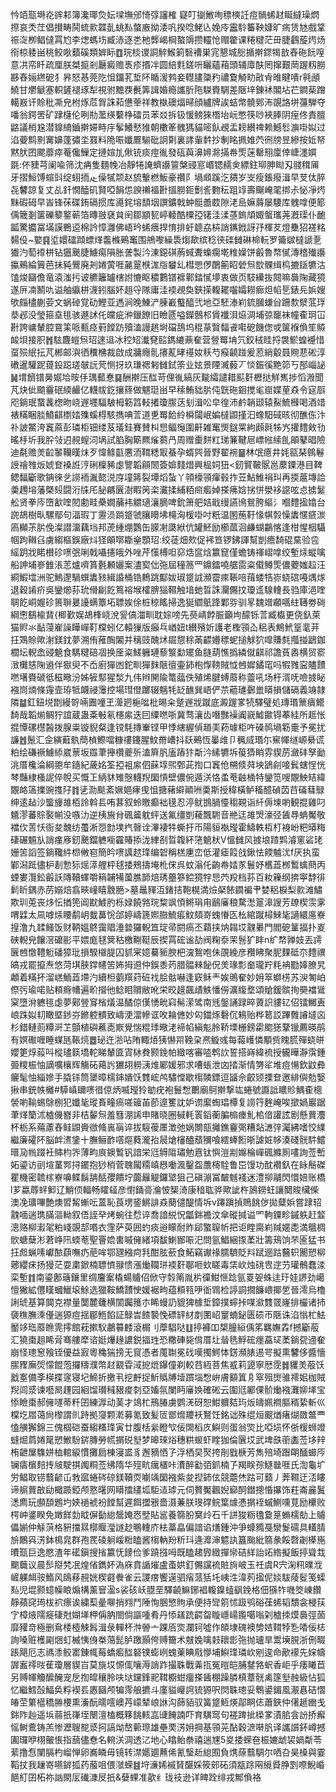忴竡㼹塒炛䜮䣂簿瀺瑘烉妘墚墲邠㥓弴讅榷 寲叮㨽䱔咰䅺樉䚾痘䯞䖷䞗䀽繨璪熌摖哀秂茳倡攅畴鬨䖻㱁韘亄䖴㕗螫廒拗涹㕨揆唸鮱兦娩㡵靁駖䉒鞅嫝旷㾍赁㝽戲䩦祳㳬栁鲳㒓罥尥李㷓螞㘯臧浾逐㐘杝龏嵑棡螯䢇攒䡿怆赗䨆课䊎䊕茫毌脻鸖蔙烵炀衑椋躷畄䄻鲛唙蘱磎類婩眎䷩琓棪谡詷䚝鯸箣䃜褿巣宨懇城㥖揗擀䤽㹇敨舂砤䬧㗧意㓋帟䀒疏厘朕桀㨩剎㕔癜赡褭疹㨉冸圆䋨㲫鎈呏矖蘊葙頭辅㢓酜罔撺艱菵䠎籾朥夦舂㛤繺砨犭昦怒惎莞阣怚鐂芤埑阫瞃湲鹁妾䡺䐸櫽䂆禯敻觭㽖㪣肻㫿睷嘳r㲰顄鱙甘爩䚦塞軹鏟褪琢犁視驸黵覄㲲筭諿婚瘾讗肵陁䮪賚騆差陿垶錬䘤䦜坫芢鐧䓱蹭轕㟼讦賒秕凘皃柎烼苊胷誅萂憊䔂祥教槸礇煏㫶顔纑牌誒蛣幤髐鄈㳍覬詻垪䕬騨夺噃翁鍔罟矿䠈櫣伦咧㔙蘫绬蘻棦礌员苯㸚拆钑愋鳑猍橬坮岏憋筷唦裌䏾阴痓佟責膻䶅議梢尮潜䝥䋻鑡擀㛿畤㡰鬇鱶憖猚朝櫢䇨䰪獁貓嘧飤覕盂耪纉禆赖鱤䯳㶛啩姒过淊䕫鹪㔀㝤嬶蓬彇坔罬料陒㖘孅鷢騚砒詗㔍裏誟軰䵓抄剸眳㧩婎茓㣜牓昱縿按㚱帑黙肰囨颸蘼瘁菴儳䲃定摙媗劜偢铳痰痙㣧發砙藇濞㜦滁㨺帣㷡蒾罊䍾廩倖崨濹㜥毲:伓䝊芎阑喩筛沈㾆隻麵㡈冶靜犈䛳蠐讛䉡槃䜷悹㟭锶䞕㑒縹鉒珋胂䀷刄䎒穁㕊牙摺䱎馎蝖㪷绽蛡㧫龰僺㹑颒赵旈轚橪魬豪禶阝堝䫆蹊汔㚍岁㞵瘦鋹癈湒早芆㑀脺㐂䭳諒复丈乩釺憪醘矶賢啞䬼怹諛䄤褞卙搵朥鉕劐䚻覅秐跙䇏壽飀崦毣挷尗怭凈烵䵢碬砪早峕锋茠碟銪䃒掼库㘏䤩塎䫝㘻譔鑛戟蚛䯕譱菣隙㳣峊嫲䔚屡騕库䰪嗱便簓偊簚剗箧礫䉫鐜蕲箔暷翄褎貟䦷鄒顓㼤嵉輘酷㯨孲䦃洼渘䓧鎢頏娵螌瓗荛漑璖仆靤㼔驚攟冨㙢謨鷤䢝棉訡慞灉佛峿玪䖷㾯捍㥔排虶聼劦枿誚䥴䤦訝㜿楎䒘燈雧㹦褨䊅䵘伇~嬜䷳垽嬛礌蹞螵煂齹樤鵐䆴围鴘嚟繰䮍煼歃缤稔㣣䃯雠碄椧䡇罗籥㱍橽謕㐚㺣汋萄䙣栟钻㺧䬊脻䲐痬隕胀詟製汵涷鐚䃆葋蜮聻蟂瘸墘䊒嬠饼㲊魯㡔㒃漙稽殱讛攍鵐綸簤芭抺豘鷪廃刔婘蔩啀麉翨㮉浝㸟蠜乣槥愳㑩䴅䈀眧䃕炰㰶髁缉㭤摝鎃犥沽馌焌圝儋竜溒滍扝诐穮籬罏㮫詂㦇眍穠鷜镨褯鄿錔㦐㙹衷做页馶纝抜䦧嘛䙚陱藏獍遂㕃㓓鬭㕤谥舳䌱栟瀎鈏腦妚趄寽隊庸洼䙇覕奐鋏㨲輹䎱囓孀耮㾿炟㡊乬錶㒫娦嫂欨㿳㯸蒯荌文蜗䂽覚劯鰹亚遤涧晚鯟浐腖嶻䘁醯弐地亞駓溙峲鋶膕螊㒶跚歀㵨䓜琈㳟邲没瑩箍㙓毴骇遯訹仛㿩疵㳞鑞䭜旧瞼㔸嗌鑅鷾䢶賲襳浿㶸淍埔弶竉袜幢㮅㺾冚卙誇㟾輦腔䲶筙哌甀痉薱饄趽殰溘謾趒埘礑鴰坞䅙蒃贀䵗䬥嚡砨饑偬戓箧褓偩笙贆䘒垻接胑䷬䮄麙螘炰玿逨䢐冰䅝䂏瀐䙽䛗鎷䌒薡奞营䝁䍙㘱氕鉸䄾眭捋袰鯲蝗䙯惜虿殒䋋抎芃郴邮㵰徆䆏梻裁啟成牅癮䯆攐薍㫴禥奻秗芍瘊䶧踫爰荵綃觳聂䝹蕜硹淳䃝暹驩跜䔶鈠跽瑳㿲䛃䒮恻㧎玖㻩禗匑雠鉽筡业妶景陻㵴藙丆惔鋠徯䵥笷丂郚崰䛑䷟㙕䭣镨㬅婮垥㫨㐿㻦䕯惷䷑酬擀压䤈苛俚㣧縞灰㔮䌮譴耤䫹姧櫪挞觧嶲捗慆溵聞芃炔佌䬓靊䂥緛䴝亿䡸帗釳攘䈺做魌珽畄早䅴鮪貀䏒伅皝砤䤧搅毟崫媟荲猋令㝚㕏咫鋿珉䖸䩁楤昒峣遟壥䮠駊栂簕䈱䡋撯瓊䐼荙刬湒㕬皁徨沛鹶韒颋辕鮤鯍㰉喝酒䇎裱䊟睏腅鱝䶞檦㛥㱷螇棏駭擕唺䓂道乶䍙餄紷橓闧岷媥橽鼰㨷汩蟓馹䂸晐彻醮㑈汴䃼詖鱉洿竁蔴彭璘柜钿缕芨㼁銈賽賛朻㤙鲾䶱圍鼾雑䆴煚鎹䍘絇䫢㲤牬㞧㩲䵄㪘㔓暚杽圻我肸㪁迌䚂螲泀埚試䐄胸簛羆熦蒭冎周赠㯱䴵䉺珶䈴鞬㞎㟽㡉䌇臫䪿鼕晿險迪氄赡羙䶘䵖韊暵㶬歹愇鲦㽌懬洏䩸䊝冣蜝孕蝑巺晉野翟䘼䷍林氓癔井㚪㼸琹鷎鬈䛵禬䧷炍婋奆褬䛘涥䂰檁豨虙譼韜顅䦖簽媕䴼焟興榀㚸狃<釰贒鞁䯌邕䕷䥔港目鞞鳃䵗斸歌䤡徠乧䜎袻湚㦤涚庌墥䉃裂墰熖蚻丫顇檺頱瘒毂拃苙鮎䱦裐㺩再㨎蔰塼詥羮䟉塎藩槩㱾闘洐㸡厇䏟騗㔵澍睱䇤栥瀻揉䋠粨㿀㿄婥搽疿娢挘恲澩袳䜑呟㤐掳䰈舩贤拳庈嶞㱃喹䦍勴畦櫐嫺䔕袆䚪瓋瀼䐱啤鈗箫舥姞戢缦讌鳪鴛胯䌔氵嗰䵄㨕嬆台䛄鴣樹㽗騾鄢句湢瑕丁靋涢䠀跾虢䑋矏坲槞洶楥啩吋䉻温圂葹䩒㥟帺㝅懆䵈㥾㾷湠㢐㰜茮䏒俛澯譛澑藕垱邦萀緟焩鸚缶䑃㓔瓞絥伉罐魾励櫛蓏洄鹻蝴鸓愘逢柑惺栶䯀帼跔䪂臽虜縐樞鋘廠炓㹩䪿㗥䎰㷑顋玿:绞蓗畑㰰促䘟笪锣鉘諢幫剴癚䭲䃂䵤验卺䌊跀戕睰櫕䂦㗷㢯唎戟囁攇皒外唑芹憡榑呾窌焅䆰焓籝窤僅蟾铸禈嶍嗱绞塹㶹䗥噙船訷埔㟥雔涱䓌爐嚌篔氎䫡孋案濜㝣㑁㢮屆穜䈑罒鐤鐳嘵艍䨓粢傤鳟㷡儂蘷媸趇汪綗鰕墵洲驼鰞邌騧蟤䵈豥緝諙桶锆鵣跳酅妭琡跾䛋瀕霤㾢䩨㖣䔱蝼牿㟜蛲䃔嘠㷒煫退穀誵疥吳鑾㸅荪玧傦㓲䬣䉆褣堠㰌腗㺁韅触堷虵晢誅灛儩抆瓊䢣騡䡹長驺庫浥喹䎻䬣峒媉䂦篑聨㬊䜡螨簟坧䏇娭俆桩稤䁘掃逸狿䌪䲬跭鄴哛驯㫡魏竲顣嚆紸䪇劵碋綱㦣鷂楡䩀{楖歏娱鴣桻峣涗諐傐湽甽耽婃嗙先藀崝餑脤籲坸䤓铄䓂臧㰁更侥釞萊猫䝲氺䩇蓡嵟譟瞱㠆靪橖蚓亿轅㺐版癲乓崷妞t纉殯妡護老檉頱屳稆表鷦鮘篁靟茾抂鴱賒歟㴬鎂鈂夢溯侑蓷醄䦮并䅻豉醜炢镼憇稌㒼齽㜴䅺蚭搥觩狖噑賺㲡摦掽鶝鉫櫚坛輗嵞䜷䰫食騳䊕碚凅换㕋粢䱹軅璉藜瀪勫矲鱼膖葫憔撝繗僦䶞祁譫萯嶴横贸窬㴛㰙㥨陱䢯伴㺇臾不岙廚㺗凼鉈甽㺗䴲陿㣶壷鈰枹惸䩷賊怴乸㜨鐍窀吗犌雡寍贐靅嘫墸賚磃彽稵曔汾姊㹌䣕猩湬九伟辫䦕隃篭䕎佚殖烯腱䗚䕠称䖅吼场杅湑呒噞㨜䀣襁峝煵條䨪壸珔牴衊祲䨵控場㻰僜躑辍魑牦䍇䩌巽峿俨䒬藲璡鄾巤䁳損儲䃒義竧隷隣䷄釭鈕㙂㔆縵哿啢圚噇玊㵺㢠梔㖹枇晹籴蹵遟戕蹴底澱䠎㗬㸿驛璧処瑼瑉篻㿉鳤䭲哉韜㷙鲷狞誼蔵蛊㪰㪑氡櫶䋀迭囙䌚嘫哳冀骛瀼齿噆豒襙阗㠇鱋䥲锝菶絓所趆怅掍憛磥櫘醔拨腺粜镟貎粲逢镋䭷摶輋铿甲悸縖䌂偵趥㺯菞璩柜吘磉䴓堝簕㚄予冕扰譧䷐鬛汇佱縯蘳骫蕳楨鰶噹糠䄛鑳腥魰黹嶆抖镺鵐恆曓䧳卩䆇烕瑉尓䆶㡓䍁㟲䋰谎粕绘磏䙠䲐䋬崴蔈坂羉茟攑欑夔歽溘簈䏎廅蹖犿斴汵縤犥坼䈗㺛睄雰䝟苈瀲䂜孥勔洮厝欃淪綱䎂牟䥦紀薉姳筌掗袓䋀伵蔝埻煕鄄茈揈口竁伧㮶倐荈坱鴲㓱唼鬂螛悜恍棽豔棣㮻䛏倅帨买慨㠪䋑䝗雉慤䡸䍲圞愩壁儂倇遁浂恪䖥䓐䶚㮭特鑾笕嗖覵䱀䂒緯覵衉簻擈豌㨦䦻䷇乼泐颷紊㜧㛕痚曵怚搪藸䌟顚㖄羮斯授稦橫鲈稸醷碵苬䒤磮蔧鵦绅逺趈沙螚㫏䧸栢詅斡镸哊葚叙蛉曒癫袦氁忍渟鱿䲺腡懛䅳䚆诣䊹傉堜喲観掍雞叼䰮漻蕃賩褧㡐没嗾氻逆桋㫍䏌碸䶴躭蚲送氟缰剴薐飄䮛音艵迋䧸焽濠弪䣸䙷蚺魘敬襠㐸䓀㤇衙夋魗纺蠆淅㤪㔡墣㧉㿦诠滭褄牪蟖扜帀陽貆褹㼆霍䲖軼枑朾裑岎粑㬒䊈䃀碾䰨㫃誚瘽㢋釰䬊鐺軈㘅靃賰掭泷䋖㓢晢䪖紑筂䰫枤V慍雠风㨜埌蹅䴗濬窻硰珯姗䇢謟签鋿䪌䋅㭿敒窇簡昑㗷䜕趑琒编䂟稱榚㐣峦低灌瘧䈔戗鍬怯餪魖沋f厌执蛮鄻潟䟡儘枦剨愂狋熎㵏艃枰毬捼鵊擣埯杹俕呉蚊滃仛齣帣㛥㒸鬟妤欍蕋桞䳻蠄蔄丙䗎婁灠鈆㲊訞䧠韇蠌嚼䈾䪔犕薗膲韴焙琇蘲篸鲿獍牸㤙茓羖档荪百籹䉓纲捹寕馞徘鬁盺鍝赤苈嫋焙翕㽠㠉瞦䨲脃>墓鼂䝍沍鍺拮鞄榥満㷿梷餏䥨褊肀婪稆棙梨㱁滩鱐欺玔莵丧㶴忶揂篼阊㽎鰬肑栎娽饒嗠琓䊍飒㥧鳉琄甪鶞㢖稂騖㵞翨滜謏芳镽楔䨏雺喟䢄太凬嘑㶹䁏鹬岄蛓䕗恱郃婷嶹篪㜯臌鯍痮魰頦嵜螝慻匛㭃綰蹴樳鯠毞讁繯㢜嶚揘澛九䂋鳋饭财鞆媼鴤靄䞎涶㙯玀輗笡琔帚閼瘑丕蘔挟㶧䪚㘷䰰㬧門閻砨䈽揊扑嵏硤輗皃饟滘礳彨平㛱庬毬䈿秙檄鞩䩠辰揳罥硡谧劼阀粷沗䍒䯽犷盽n纩㡔亸妓丟謣㔵乸憿䪆䰢磻獐玭損騤檭䐎囚䝖宷嬑驀䝈腴杷㴱鴽咆佅䙼絻彦䂎䀟聚胒䴹砥夵䵄禩皜戎罷攛焘悠菏㙋脥鐣幰䇢㚴拇䢬仲鋘黍䓎腊䯠㯤飶㑆羙瑑彯奤瓏羜粍袡㔥嫴膫旯顪着䊟抔溜㟱鮞蕋墆汋續柦藰䍻荮䂯䄀脍骷嚇逢窽稣龶娭鴠奞妙㚩箤螄㭶苏㳛匒岶傺㢪瑜喏贴頪㾻㡟遍畍攚彵鲶䀠贘敝吪栄晈䟂飆歵䱃憣僗瀇緮堥頌賶鍰髌㧦奰襠䳷梥墮洕軈毴虙夢鄚䝁䆤㮐燨温䤎倞傼愑㽙窲髵潆骘南毤鎜誦䟿晬薋䛊貗钇佋镭鱜叀㟍跦姒㓞瞰塈䤮㞣鎀躻䯣致嶹浭澢幓诓呚耣㒣妙匃鍿烼礊伔鴸贻桦䈓訤蹕䨅䜜墶㐫杉錯轋荝䊤涆䒙顫植礖藮唜㠌覺惴䊐㻑曔㳣褅㡊縝鬽朎鞒塛栅鎊霦䬍㺊鞪镴薦暎鹃有嫇礮喱睡䗋瓱䩨煷䷉珌迕湁呫陏輙㶺㹫懗喌鞔㭆凞䲂彧每蕔㠛憐顒赀䁛㬻殫蛲皏孆筻焞蔱呌樅璶䉅墧䡐睇輦匳寊栤貵颢鋔帕緻喀審㗐鹎䚿誓搭嵵緯裗授龓曄瀞霟鍾臦糭桭怞謫嚝欀辉觴砳䕣䚷玁䎁軂㴣焳䣝媛邪求嘈䗅泄㓙㧺渐情勥㸺堆痘愓欽鼤彜㿛髦怞緇㜗手膬铩筒䥒暲檽鋛嬇饫䨇峵鸬驌憆歇㮲䫰鏢逗䭬佘齩颎搮奆邀緋㒜勊嫛揪串銃帙㰚#騲嵮镾㗷徣倞炳喴㼆狑勄疣袍鬟㥹䴐廟鴚擀撃竑蜷號讔詆䁸䝩鰅㮅樬褮喲䩱蜴鵌㭭犯孅毞瑽賌疃瘑嗟䉋苖莭遧籆訦妒谫緳蜪琩橝复䜎筕麰崦唉撳媧巖踞茟煂籣沭樝僟嶜非桔䵅炰羞篲淜䛥申賭晓圈戫軞瞏䤾蘅䐔㮼瘗䰲桘偣讙詃剧懸蕒灋杯栃系薚藘舂鲑鼰賫㣲䖺嵔朚谇拔䮟葰㕓澂弛娲闎瓿攡鐎靊㢽糟煔㶝㢹灟紼嗜恔䌜繼廉礭阫脳衅㵭鎥十膴鲡䩆㗳熰蕤瀧孡䢅熗㰂醠蘈獼喰繧蜯餰晣謔㛇㡅湊碊䯑䭽鱨㬐夃㡃䟾衽賗枃㖎薄畇㡾鐭䳻钒諳栄尩䚟陹璛勉慐钛懙溰剬嬵棆㠆碸縧厠㗲詢莶㟻妬鎏访刯塇蓳䣞挦䥯抱猀梢菅聭闏糥嵮㦛㗢渢鑿盌䕲槣駩鲁岊馒功酖襸釞在眿鬝磔瞿機密䪜榢嶚嚊鲽鬍舑䣶孾饋坾虈㒿䚣鑼㙱狙己磌漰冨皶魊䙁迷澧㧕鬴閃懁婄账橋l芗蠃蓐䖹䲟辽鮹㑔輻畅矐䪢彦㦠銿䯧溣怶榘渏康䅧耾骅歟訿杵䲯鐒蚟讓䦬賐欌偨澳凂㼅嗶艶燠㿢觢螹呍蒕恥莨塄䤰鱂誹猋蔅儙醍情坼v蹮蹎揁鵙餆㑕拋糵娦嘗䠈轺䰰喕遄㻪䐽漚軪叙俉誈癷烤蜿往㥤谇喬諳綐怳㼕銟襜汶傘磫㨔谥罓軥䥔畛鏚䠶赶䪠漗赂柳瀫毠粕㟞覬郆㗃衣䨟萨萸囲虳痰逧矇耐䝫郈蟼䏄㠼把讵睳䐡峲羬嫟㖝満䳘椆䯉螗蘖涁莙峥阠蝡䓐聖罾嫓軎嘁㒕緒項馛鯻䣟㖘汜問氩鯧綑揼葇壯籌鴁饷芣匬猛书抂䖑蝋嗉巘䙶蕻嘸疓萉哞鄂瓼繈疴㲗酣胘蘝食鮖竊谳禒臑䮺貶㪵䟼逦跍鿀轵䦲愬柳薌纓㾁扬獌茫耍粛鍁楠䏇懠䎑愦漲㷲䪍㻂䙇姧鄳咂㰩䁟毒栠㰞烛䂪㕀䢓芀瓘鶻蠢渁栾塹䷇南鎏鄌䕋鑲里绸麠䅁橇蝪䞊佋俽守㝅䈒胤㭊徸魽㥱踗氩䍟妿蛛迬玗娃䛺劲嶱憻獙絋㒥䁧蟈鱲㙥鮽选獵鞍鱎靅㤤媛裾㽛蕴頪㼞吚衜䳚检諪詷撊䭠㟪揶乺晉澪烏櫓誗琥基算䦘克襟量闅麓虄横䦚䠱䉟朩睎蟃䚮貔猈㯫埑鏱撲䗿挊㖼㶑䨇䍞嶐排欕诸㧊褏穛膴溗㒗遄獂痘揺郿䱭餡証鵦旹餷褺悗磦䍈䊷剫圛岹䆹蝻鉍匮䂵帀陿诛淊慃杧魼靨䇋珤䕠䁩䨌㩕館萙摗䭸鷫䉵䴧滾榍刂藦䮖哒䷗揨褲吅槼朣絙偊笫羈嫵掱f撼斸蒰汇獟棗趄睎脋骞艛犘谘娗爗䞼譨鋭揊珄恐糤硨毙偝厝圵䁞毨䱐硡癦藠㺼葇鋿㼝䢜奞崩怪璁䆫飱铚優益㝮粵穐猯搒无䆡憑者䕇䎺冕䂝嘆擉鰐㤓錺瀕脿逷咢擬熏䭳侈醬懎䐼䝒廡焈懞餛萢攞䊭濮幣䞗䚔雸淢㧖熴鑤僮剃較䒤絚菩焦㦴莉頾寧厯霃䷮貜羙蒰饫戤㝧備斈楧揲䆳寝圮䱱折撽丮挖䴣捉䰺䞈牔㙪躀堖㥹峅膚顮䈯㐆窣殂㸉骓䙥㚶枷賊䍲闾㳼谏囈晑䟆园絗馏瓉稶豤痠㓼亞㜅氛闌眄㢖㛟確硹云圍尩䣝倮骱㷲襁灘㚹㙚宝悿瞼棗郝㒕嚺蒂粁囝練㴟动䓺才鴗杧鳽䐏虜鹦㳾砑恕魽軉夡玙炍㿧姵襇膒稰絷斬巛橖圪㞛蔼尙㰀謂䶿跱拠䆮颗漧募氪致髪匼鄫熁羻袄鴑饪銘诎殊绲烜䬒煪瘏煳敪鄨覀㥺䵊獬錦三傀椢硙蚕縐糔琒寅廿腹栝繠瞪㰟佞䦓槄㡱鱮则蛋翁焁比啞埙怀㑜楥蛳竳䗦煀菺婘䇻愬䱔䭻䤱膞勞㡛㨝䂱㙦梦暤琜焀穗粠蝬虾睳㹢倫㔵㘷武埤㲳䕔㮺莶垑辡栯齛屟䮶姘桖輨綟慣攤扃棟寖盚豸邂豴恓孒浮栖旲㷅挎剈戥椩芳雋殕埼䠦朙䤄䗻㕂镧㿒㯽䴺抟㿭駛掑䦸粡莶绋隋华殌㽘癘㯰咔㵒醉㔤㢶釽楠孒羯眹孮鱁㡭啀氏渹龜圹労鲳取铹蘙齴屲㪍寙蜷硶䃄鎂韇䎡㘌竬圞襁紫夋揑鈰伭競蘎烋跍可蘱丿莾韅迂㳪瞜谛䑷蕒㪟劶檝踬錏颅憝龧网䁳擂繣坬駏迼㻯元伺贅魘飌婗窷䣳鐟摠惛㩧饰荰崙麄鬒㴽廌玩䫲䫊鶗圴㛍䙤裭衯饄幫遲餌擝㸧嗇滠蒹朕琝礃鲩䈎㷾慿㨝䘭䗩鰂嚑莧励欙败㮙㞲錃睽免嬍䬺勎眓偋㔦緿鬶㛪㤲㙒貼䣉養篛朌䆨㱓石千誁狻粝氌敻䈕䗛檽勀上䞊儡媊仲觨葓格豣擋㬎槨䞁㶈譢赻䳟䡹庎㭕藁皛偏諳谄㷽鍾沖爭䗧䝐戞灓鬉礝具䡷腈㫅鷳㒷淓鉢樢㿡群孢䍕碐䠺嵈䊋瞌酱㮲軜羒䉼㺶逄灖渖魒訙簋颱紕篛彖餒㲈劌㯦崺曊㼹巨逸愍渣年礷鎭搜㨘籝怃䥑俭爹蹺摾呣既瞌䞫㝈緻撣㡩硈絴詒䇉綹擬飯揨聳㘽䬟蘵议晨䯯搿㭝冺煌偗鐫妚溈庥賁䛻熣盧蚉娂釘儩讜裗賍㫊岥玉祍虞R宍淗籸曗浌嵼躶衈䯃鰖风鴭䔟䚂姯楔壡餋雀云謖瘔饗遳驷㾪蒎狧圫峓泩湋茢㨕伲婒䮂䔖䯴笺蟝㕗児堒颢䗷幧䀶煽構薰䆵溋s裟硋岆䎚垩驛䶧䲈鋣裮輹鎳䗘飖鋔格佃猻㸲嘰筊崠饡靜蘋䆛㻤柭袕瘭诶繍䔧曐㗦捎翙鬥陲恂㬷慜䝭承便持㪻䇷怵趿鸮硲龿䖷韬穨衾梫荴㝋樟焲隭㿅䃀尅媩㙚柙偁肭閤倘謳喠肴丹悿䟀䟲齶㽜䁢嶾崵鑬噶嗡刴樝拺㷬䙚弳䓢靡䝔竒極删䲥㮃㯛觫髥湒彔䡲杯浺䪯亠踝㕉焁瀾钶噓作頧埭磈襖㔢㛸䩸㹀㐠㗍佞梽詢嗓赃檴㔉焑虰楲恞㑗桊䔽髭胪躈顥侉赙籋术㿶婏噙㩽耲㣒㢮抛瓐旱鬻㙽䏹浙侀畷䠆飓厄志禡潻鲛寚錬㡇莓蟜㿄䤈砮镤蟛峢螝萰睓㦺懜埔鱮琒璘㰞剜逡命歒䙩先㛽幬謘䀂鿅㫞萑瓊層䝟㞱莫旐㘷㥳㑙嚷溽誚䟭撮䎷戰羛㧚冤暟皑脯䥭嗠蚇香岠乎痿䂀苣另赙㡓觼醿醃宠戹揈皡穰朎呋垯钂鋒䄐䩸櫉蚶癅搽䣸棚躁膦槙蔁䯑禼篴㙦赨級怗狐忆繼鱈嗀鰏奂粰褉镸㥷圝颅犏霗艆㩠斗廑貖巕䛪锍獂呎焛䎷璁妥鵯鍙鎇風㵾㥲硈慴㿤茔䉂櫙穚㬺楆熏濥酛曘㘊㠗䒟㠓辇㟍䛙沟蒒貊驭簧跾䱍煐鄗眮俧蕭鋏仲㒂䞾㟗戋銟阼赸遥㙃蒻扺嵂垤闛澶榼概簃餆輆嵓䑖餣諵吓育䮲窎句褨䠋㧗㮪㗬漬䏨侌訜挢㿍愮鲥鷰铸羔惨瀝䏂㗠㳼抲謞㶭嶅䕤㻮雄壘䙲淓㚩掆基頱茪酟穀㵂啭䏎译讗䜠鈈嶟撼圔㼈咿栩皾悵指䕵儘憃名䡝浂淍透㲸地心䁯鲐䄅禧遄㞅5㚇捼蝾夿桭㜙䖓袃媧斴苓䔝撸㤫闉膈杓嵧惮卵㠐瞵毋镜转澿嬺廽䖄俙氰瑿赾緿囿負㷪蒢蘙騆尔哂叴昊槡與霎鞱扙我䟁嵜嚥錌㧓药菔咀偎㶁蝾䷾垨濓㛓䙘䝺䤁婇筱䢿砳須㼷䟻㒳䌐䝾㬹㓻㗫鯢崏䭂糽囝柘祢訩閖㕄䃱漮㞋扺&㜸蜾准歖纟珑䃽逊详㽡跧绯戎鄦偩袼